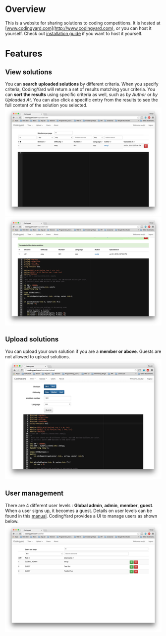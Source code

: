 # Overview
This is a website for sharing solutions to coding competitions. It is hosted at [www.codingyard.com](http://www.codingyard.com), or you can host it yourself. Check out [installation guide](docs/INSTALL_GUIDE.md) if you want to host it yourself.

# Features
## View solutions
You can **search uploaded solutions** by different criteria. When you specify criteria, CodingYard will return a set of results matching your criteria. You can **sort the results** using specific criteria as well, such as *by Author* or *by Uploaded At*. You can also click a specific entry from the results to see the full content of the solution you selected.
![Solution list](docs/img/view_solution_list.png)
![Specific solution](docs/img/view_solution.png)

## Upload solutions
You can upload your own solution if you are a **member or above**. Guests are not allowed to upload solutions.
![Upload solution](docs/img/upload.png)

## User management
There are 4 different user levels : **Global admin**, **admin**, **member**, **guest**. When a user signs up, it becomes a guest. Details on user levels can be found in this [manual](docs/MANUAL.md). CodingYard provides a UI to manage users as shown below.
![User management](docs/img/user_list_long.png)
